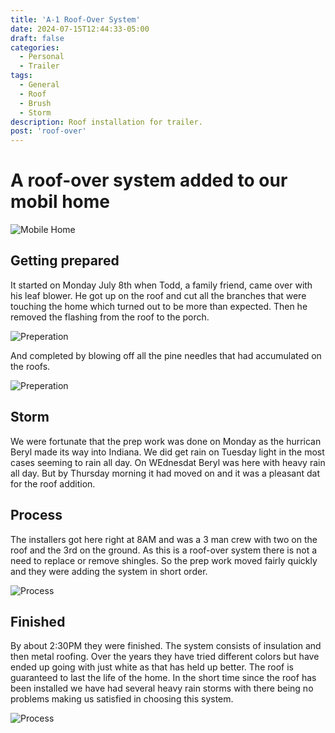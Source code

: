 ```yaml
---
title: 'A-1 Roof-Over System'
date: 2024-07-15T12:44:33-05:00
draft: false
categories:
  - Personal
  - Trailer
tags:
  - General
  - Roof
  - Brush
  - Storm
description: Roof installation for trailer.
post: 'roof-over'
---
```


# A roof-over system added to our mobil home

![Mobile Home](/image/Intro.JPG)

## Getting prepared

It started on Monday July 8th when Todd, a family friend, came over with his leaf blower. He got up on the roof and cut all the branches that were touching the home which turned out to be more than expected. Then he removed the flashing from the roof to the porch.

![Preperation](/image/ann-todd.JPG)

And completed by blowing off all the pine needles that had accumulated on the roofs.

![Preperation](/image/brush.JPG)

## Storm

We were fortunate that the prep work was done on Monday as the hurrican Beryl made its way into Indiana. We did get rain on Tuesday light in the most cases seeming to rain all day. On WEdnesdat Beryl was here with heavy rain all day. But by Thursday morning it had moved on and it was a pleasant dat for the roof addition.

## Process

The installers got here right at 8AM and was a 3 man crew with two on the roof and the 3rd on the ground. As this is a roof-over system there is not a need to replace or remove shingles. So the prep work moved fairly quickly and they were adding the system in short order.

![Process](/image/process.JPG)

## Finished

By about 2:30PM they were finished. The system consists of insulation and then metal roofing. Over the years they have tried different colors but have ended up going with just white as that has held up better. The roof is guaranteed to last the life of the home. In the short time since the roof has been installed we have had several heavy rain storms with there being no problems making us satisfied in choosing this system.

![Process](/image/completed.JPG)

